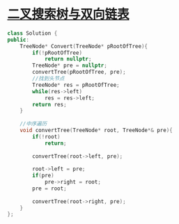 # [二叉搜索树与双向链表](https://www.nowcoder.com/practice/947f6eb80d944a84850b0538bf0ec3a5?tpId=13&tqId=11179&tPage=2&rp=2&ru=/ta/coding-interviews&qru=/ta/coding-interviews/question-ranking)

```c++
class Solution {
public:
    TreeNode* Convert(TreeNode* pRootOfTree){
        if(!pRootOfTree)
            return nullptr;
        TreeNode* pre = nullptr;
        convertTree(pRootOfTree, pre);
        //找到头节点
        TreeNode* res = pRootOfTree;
        while(res->left)
            res = res->left;
        return res;
    }
    
    //中序遍历
    void convertTree(TreeNode* root, TreeNode*& pre){
        if(!root)
            return;
        
        convertTree(root->left, pre);
        
        root->left = pre;
        if(pre)
            pre->right = root;
        pre = root;
        
        convertTree(root->right, pre);
    }
};
```

